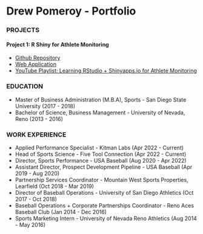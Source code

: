 # Drew Pomeroy - Portfolio

### PROJECTS
#### Project 1: R Shiny for Athlete Monitoring
- [Github Repository](https://github.com/dpom93/RShiny_for_athlete_monitoring/tree/main?tab=readme-ov-file)
- [Web Application](https://dpomperformance.shinyapps.io/RWalkthrough/)
- [YouTube Playlist: Learning RStudio + Shinyapps.io for Athlete Monitoring](https://www.youtube.com/playlist?list=PLnCoHDFUN2utbjuj24WKOYhclndRsXBmV)

### EDUCATION
- Master of Business Administration (M.B.A), Sports - San Diego State University (2017 - 2018)
- Bachelor of Science, Business Management - University of Nevada, Reno (2013 - 2016)

### WORK EXPERIENCE
- Applied Performance Specialist - Kitman Labs (Apr 2022 - Current)
- Head of Sports Science - Five Tool Connection (Apr 2022 - Current)
- Director, Sports Performance - USA Baseball (Aug 2020 - Apr 2022)
- Assistant Director, Prospect Development Pipeline - USA Baseball (Apr 2019 - Aug 2020)
- Partnership Services Coordinator - Mountain West Sports Properties, Learfield (Oct 2018 - Mar 2019)
- Director of Baseball Operations - University of San Diego Athletics (Oct 2017 - Oct 2018)
- Baseball Operations + Corporate Partnerships Coordinator - Reno Aces Baseball Club (Jan 2014 - Dec 2016)
- Sports Marketing Intern - University of Nevada Reno Athletics (Aug 2014 - May 2016)
